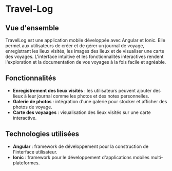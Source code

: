 # Travel-Log

## Vue d'ensemble

TravelLog est une application mobile développée avec Angular et Ionic. Elle permet aux utilisateurs de créer et de gérer un journal de voyage, enregistrant les lieux visités, les images des lieux et de visualiser une carte des voyages. L'interface intuitive et les fonctionnalités interactives rendent l'exploration et la documentation de vos voyages à la fois facile et agréable.

## Fonctionnalités

- **Enregistrement des lieux visités** : les utilisateurs peuvent ajouter des lieux à leur journal comme les photos et des notes personnelles.
- **Galerie de photos** : intégration d'une galerie pour stocker et afficher des photos de voyage.
- **Carte des voyaages** : visualisation des lieux visités sur une carte interactive.

## Technologies utilisées

- **Angular** : framework de développement pour la construction de l'interface utilisateur.
- **Ionic** : framework pour le développement d'applications mobiles multi-plateformes.
